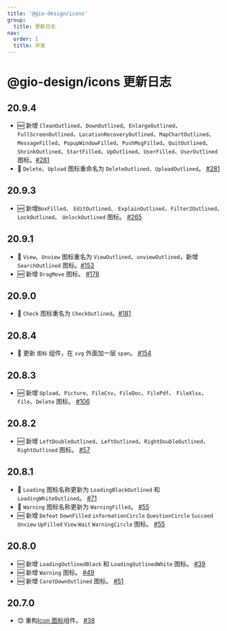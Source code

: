 ```yaml
---
title: '@gio-design/icons'
group:
  title: 更新日志
nav:
  order: 1
  title: 开发
---
```


# @gio-design/icons 更新日志

## 20.9.4

- 🆕 新增 `CleanOutlined`、`DownOutlined`、`EnlargeOutlined`、`FullScreenOutlined`、`LocationRecoveryOutlined`、`MapChartOutlined`、`MessageFilled`、`PopupWindowFilled`、`PushMsgFilled`、`QuitOutlined`、`ShrinkOutlined`、`StartFilled`、`UpOutlined`、`UserFilled`、`UserOutlined` 图标。[#281](https://github.com/growingio/gio-design/pull/281)
- 📛 `Delete`、`Upload` 图标重命名为 `DeleteOutlined`、`UploadOutlined`。 [#281](https://github.com/growingio/gio-design/pull/281)

## 20.9.3

- 🆕 新增`BoxFilled`、 `EditOutlined`、 `ExplainOutlined`、`Filter2Outlined`、 `LockOutlined`、 `UnlockOutlined` 图标。 [#265](https://github.com/growingio/gio-design/pull/265)

## 20.9.1

- 📛 `View`、`Unview` 图标重名为 `ViewOutlined`、`unviewOutlined`，新增 `SearchOutlined` 图标。[#153](https://github.com/growingio/gio-design/pull/153)
- 🆕 新增 `DragMove` 图标。 [#178](https://github.com/growingio/gio-design/pull/178)

## 20.9.0

- 📛 `Check` 图标重名为 `CheckOutlined`。[#181](https://github.com/growingio/gio-design/pull/181)

## 20.8.4

- 📛 更新 `图标` 组件，在 `svg` 外面加一层 `span`。 [#154](https://github.com/growingio/gio-design/pull/154)

## 20.8.3

- 🆕 新增 `Upload`、`Picture`、`FileCsv`、`FileDoc`、`FilePdf`、 `FileXlsx`、`File`、`Delete` 图标。 [#106](https://github.com/growingio/gio-design/pull/106)

## 20.8.2

- 🆕 新增 `LeftDoubleOutlined`、`LeftOutlined`、`RightDoubleOutlined`、`RightOutlined` 图标。 [#57](https://github.com/growingio/gio-design/pull/57)

## 20.8.1

- 📛 `Loading` 图标名称更新为 `LoadingBlackOutlined` 和 `LoadingWhiteOutlined`。 [#71](https://github.com/growingio/gio-design/pull/71)
- 📛 `Warning` 图标名称更新为 `WarningFilled`。 [#55](https://github.com/growingio/gio-design/pull/55)
- 🆕 新增 `Defeat` `DownFilled` `informationCircle` `QuestionCircle` `Succeed` `Unview` `UpFilled` `View` `Wait` `WarningCircle` 图标。 [#55](https://github.com/growingio/gio-design/pull/55)

## 20.8.0

- 🆕 新增 `LoadingOutlinedBlack` 和 `LoadingOutlinedWhite` 图标。 [#39](https://github.com/growingio/gio-design/pull/39)
- 🆕 新增 `Warning` 图标。 [#49](https://github.com/growingio/gio-design/pull/49)
- 🆕 新增 `CaretDownOutlined` 图标。 [#51](https://github.com/growingio/gio-design/pull/51)

## 20.7.0

- 😊 重构[Icon 图标](/resources/icons)组件。 [#38](https://github.com/growingio/gio-design/pull/38)
